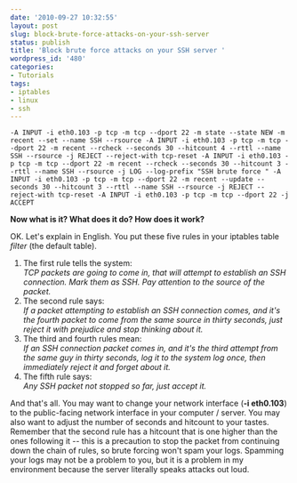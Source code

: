 ```yaml
---
date: '2010-09-27 10:32:55'
layout: post
slug: block-brute-force-attacks-on-your-ssh-server
status: publish
title: 'Block brute force attacks on your SSH server '
wordpress_id: '480'
categories:
- Tutorials
tags:
- iptables
- linux
- ssh
---
```


`-A INPUT -i eth0.103 -p tcp -m tcp --dport 22 -m state --state NEW -m recent --set --name SSH --rsource
-A INPUT -i eth0.103 -p tcp -m tcp --dport 22 -m recent --rcheck --seconds 30 --hitcount 4 --rttl --name SSH --rsource -j REJECT --reject-with tcp-reset
-A INPUT -i eth0.103 -p tcp -m tcp --dport 22 -m recent --rcheck --seconds 30 --hitcount 3 --rttl --name SSH --rsource -j LOG --log-prefix "SSH brute force "
-A INPUT -i eth0.103 -p tcp -m tcp --dport 22 -m recent --update --seconds 30 --hitcount 3 --rttl --name SSH --rsource -j REJECT --reject-with tcp-reset
-A INPUT -i eth0.103 -p tcp -m tcp --dport 22 -j ACCEPT`

**Now what is it?  What does it do?  How does it work?**

OK.  Let's explain in English.  You put these five rules in your iptables table _filter_ (the default table).





  1. The first rule tells the system:  
_TCP packets are going to come in, that will attempt to establish an SSH connection.  Mark them as SSH.  Pay attention to the source of the packet._
  2. The second rule says:  
_If a packet attempting to establish an SSH connection comes, and it's the fourth packet to come from the same source in thirty seconds, just reject it with prejudice and stop thinking about it._
  3. The third and fourth rules mean:  
_If an SSH connection packet comes in, and it's the third attempt from the same guy in thirty seconds, log it to the system log once, then immediately reject it and forget about it._
  4. The fifth rule says:  
_Any SSH packet not stopped so far, just accept it._



And that's all.  You may want to change your network interface (**-i eth0.103**) to the public-facing network interface in your computer / server.  You may also want to adjust the number of seconds and hitcount to your tastes.  Remember that the second rule has a hitcount that is one higher than the ones following it -- this is a precaution to stop the packet from continuing down the chain of rules, so brute forcing won't spam your logs.  Spamming your logs may not be a problem to you, but it is a problem in my environment because the server literally speaks attacks out loud.
